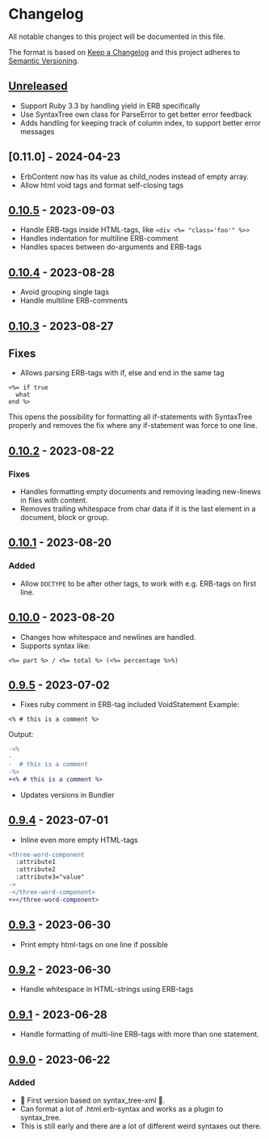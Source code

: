 # Changelog

All notable changes to this project will be documented in this file.

The format is based on [Keep a Changelog](http://keepachangelog.com/en/1.0.0/) and this project adheres to [Semantic Versioning](http://semver.org/spec/v2.0.0.html).

## [Unreleased]

- Support Ruby 3.3 by handling yield in ERB specifically
- Use SyntaxTree own class for ParseError to get better error feedback
- Adds handling for keeping track of column index, to support better error messages

## [0.11.0] - 2024-04-23

- ErbContent now has its value as child_nodes instead of empty array.
- Allow html void tags and format self-closing tags

## [0.10.5] - 2023-09-03

- Handle ERB-tags inside HTML-tags, like `<div <%= "class='foo'" %>>`
- Handles indentation for multiline ERB-comment
- Handles spaces between do-arguments and ERB-tags

## [0.10.4] - 2023-08-28

- Avoid grouping single tags
- Handle multiline ERB-comments

## [0.10.3] - 2023-08-27

## Fixes

- Allows parsing ERB-tags with if, else and end in the same tag

```erb
<%= if true
  what
end %>
```

This opens the possibility for formatting all if-statements with SyntaxTree properly
and removes the fix where any if-statement was force to one line.

## [0.10.2] - 2023-08-22

### Fixes

- Handles formatting empty documents and removing leading new-linews in files with content.
- Removes trailing whitespace from char data if it is the last element in a document, block or group.

## [0.10.1] - 2023-08-20

### Added

- Allow `DOCTYPE` to be after other tags, to work with e.g. ERB-tags on first line.

## [0.10.0] - 2023-08-20

- Changes how whitespace and newlines are handled.
- Supports syntax like:

```erb
<%= part %> / <%= total %> (<%= percentage %>%)
```

## [0.9.5] - 2023-07-02

- Fixes ruby comment in ERB-tag included VoidStatement
  Example:

```erb
<% # this is a comment %>
```

Output:

```diff
-<%
-
-  # this is a comment
-%>
+<% # this is a comment %>
```

- Updates versions in Bundler

## [0.9.4] - 2023-07-01

- Inline even more empty HTML-tags

```diff
<three-word-component
  :attribute1
  :attribute2
  :attribute3="value"
->
-</three-word-component>
+></three-word-component>
```

## [0.9.3] - 2023-06-30

- Print empty html-tags on one line if possible

## [0.9.2] - 2023-06-30

- Handle whitespace in HTML-strings using ERB-tags

## [0.9.1] - 2023-06-28

- Handle formatting of multi-line ERB-tags with more than one statement.

## [0.9.0] - 2023-06-22

### Added

- 🎉 First version based on syntax_tree-xml 🎉.
- Can format a lot of .html.erb-syntax and works as a plugin to syntax_tree.
- This is still early and there are a lot of different weird syntaxes out there.

[unreleased]: https://github.com/davidwessman/syntax_tree-erb/compare/v0.10.5...HEAD
[0.10.5]: https://github.com/davidwessman/syntax_tree-erb/compare/v0.10.4...v0.10.5
[0.10.4]: https://github.com/davidwessman/syntax_tree-erb/compare/v0.10.3...v0.10.4
[0.10.3]: https://github.com/davidwessman/syntax_tree-erb/compare/v0.10.2...v0.10.3
[0.10.2]: https://github.com/davidwessman/syntax_tree-erb/compare/v0.10.1...v0.10.2
[0.10.1]: https://github.com/davidwessman/syntax_tree-erb/compare/v0.10.0...v0.10.1
[0.10.0]: https://github.com/davidwessman/syntax_tree-erb/compare/v0.9.5...v0.10.0
[0.9.5]: https://github.com/davidwessman/syntax_tree-erb/compare/v0.9.4...v0.9.5
[0.9.4]: https://github.com/davidwessman/syntax_tree-erb/compare/v0.9.3...v0.9.4
[0.9.3]: https://github.com/davidwessman/syntax_tree-erb/compare/v0.9.2...v0.9.3
[0.9.2]: https://github.com/davidwessman/syntax_tree-erb/compare/v0.9.1...v0.9.2
[0.9.1]: https://github.com/davidwessman/syntax_tree-erb/compare/v0.9.0...v0.9.1
[0.9.0]: https://github.com/davidwessman/syntax_tree-erb/compare/419727a73af94057ca0980733e69ac8b4d52fdf4...v0.9.0
